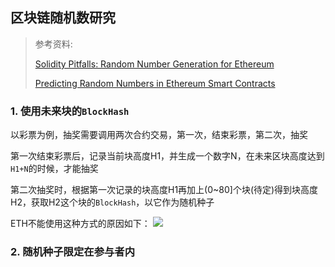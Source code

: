 ## 区块链随机数研究

> 参考资料: 
> 
> [Solidity Pitfalls: Random Number Generation for Ethereum](https://www.sitepoint.com/solidity-pitfalls-random-number-generation-for-ethereum/)
> 
> [Predicting Random Numbers in Ethereum Smart Contracts](https://blog.positive.com/predicting-random-numbers-in-ethereum-smart-contracts-e5358c6b8620)

### 1. 使用未来块的`BlockHash`

以彩票为例，抽奖需要调用两次合约交易，第一次，结束彩票，第二次，抽奖

第一次结束彩票后，记录当前块高度H1，并生成一个数字N，在未来区块高度达到`H1+N`的时候，才能抽奖

第二次抽奖时，根据第一次记录的块高度H1再加上(0~80]个块(待定)得到块高度H2，获取H2这个块的`BlockHash`，以它作为随机种子

ETH不能使用这种方式的原因如下：
![](https://cdn-images-1.medium.com/max/1600/1*eyNTfWTkmM-3YuMca-1H0A.png)

### 2. 随机种子限定在参与者内
